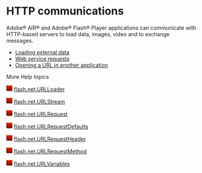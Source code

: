 # HTTP communications

Adobe® AIR® and Adobe® Flash® Player applications can communicate with
HTTP-based servers to load data, images, video and to exchange messages.

- [Loading external data](./loading-external-data.md)
- [Web service requests](./web-service-requests/index.md)
- [Opening a URL in another application](./opening-a-url-in-another-application.md)

More Help topics

![](../../img/flashplatformLinkIndicator.png)
[flash.net.URLLoader](https://help.adobe.com/en_US/FlashPlatform/reference/actionscript/3/flash/net/URLLoader.html)

![](../../img/flashplatformLinkIndicator.png)
[flash.net.URLStream](https://help.adobe.com/en_US/FlashPlatform/reference/actionscript/3/flash/net/URLStream.html)

![](../../img/flashplatformLinkIndicator.png)
[flash.net.URLRequest](https://help.adobe.com/en_US/FlashPlatform/reference/actionscript/3/flash/net/URLRequest.html)

![](../../img/flashplatformLinkIndicator.png)
[flash.net.URLRequestDefaults](https://help.adobe.com/en_US/FlashPlatform/reference/actionscript/3/flash/net/URLRequestDefaults.html)

![](../../img/flashplatformLinkIndicator.png)
[flash.net.URLRequestHeader](https://help.adobe.com/en_US/FlashPlatform/reference/actionscript/3/flash/net/URLRequestHeader.html)

![](../../img/flashplatformLinkIndicator.png)
[flash.net.URLRequestMethod](https://help.adobe.com/en_US/FlashPlatform/reference/actionscript/3/flash/net/URLRequestMethod.html)

![](../../img/flashplatformLinkIndicator.png)
[flash.net.URLVariables](https://help.adobe.com/en_US/FlashPlatform/reference/actionscript/3/flash/net/URLVariables.html)
